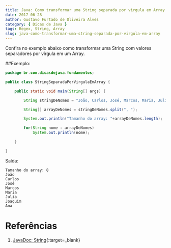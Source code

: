 ```yaml
---
title: Java: Como transformar uma String separada por virgula em Array
date: 2017-06-28
author: Gustavo Furtado de Oliveira Alves
category: { Dicas de Java }
tags: Regex, String, Array
slug: java-como-transformar-uma-string-separada-por-virgula-em-array
---
```


Confira no exemplo abaixo como transformar uma String
com valores separadores por vírgula em um Array.

##Exemplo:

```java
package br.com.dicasdejava.fundamentos;

public class StringSeparadaPorVirgulaEmArray {

	public static void main(String[] args) {

		String stringDeNomes = "João, Carlos, José, Marcos, Maria, Julia, Joaquim, Ana";

		String[] arrayDeNomes = stringDeNomes.split(", ");

		System.out.println("Tamanho do array: "+arrayDeNomes.length);

		for(String nome : arrayDeNomes)
			System.out.println(nome);

	}

}
```

Saída:

```
Tamanho do array: 8
João
Carlos
José
Marcos
Maria
Julia
Joaquim
Ana
```

# Referências

1. [JavaDoc: String](https://docs.oracle.com/javase/8/docs/api/java/lang/String.html){:target=\_blank}
